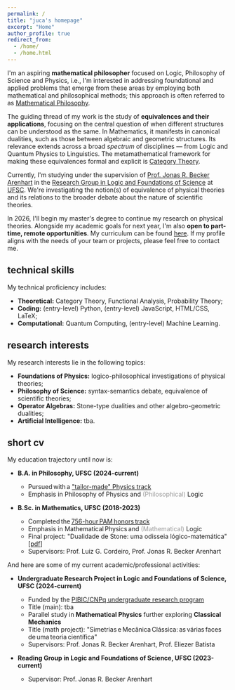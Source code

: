 ```yaml
---
permalink: /
title: "juca's homepage"
excerpt: "Home"
author_profile: true
redirect_from: 
  - /home/
  - /home.html
---
```


I'm an aspiring **mathematical philosopher** focused on Logic, Philosophy of Science and Physics, i.e., I'm interested in addressing foundational and applied problems that emerge from these areas by employing both mathematical and philosophical methods; this approach is often referred to as [Mathematical Philosophy](https://onlinelibrary.wiley.com/doi/abs/10.1111/meta.12029).

The guiding thread of my work is the study of **equivalences and their applications**, focusing on the central question of when different structures can be understood as the same. In Mathematics, it manifests in canonical dualities, such as those between algebraic and geometric structures. Its relevance extends across a broad _spectrum_ of disciplines — from Logic and Quantum Physics to Linguistics. The metamathematical framework for making these equivalences formal and explicit is [Category Theory](https://en.wikipedia.org/wiki/Category_theory).

Currently, I'm studying under the supervision of [Prof. Jonas R. Becker Arenhart](https://scholar.google.com/citations?user=INalU8cAAAAJ&hl=pt-BR) in the [Research Group in Logic and Foundations of Science](https://sites.google.com/view/logicandfoundationsofscience/home?authuser=0) at [UFSC](https://ufsc.br/). We're investigating the notion(s) of equivalence of physical theories and its relations to the broader debate about the nature of scientific theories.

In 2026, I'll begin my master's degree to continue my research on physical theories. Alongside my academic goals for next year, I'm also **open to part-time, remote opportunities**. My curriculum can be found [here](https://jucazyn.github.io/cv/). If my profile aligns with the needs of your team or projects, please feel free to contact me.

## technical skills

My technical proficiency includes:

* **Theoretical:** Category Theory, Functional Analysis, Probability Theory;
* **Coding:** (entry-level) Python, (entry-level) JavaScript, HTML/CSS, LaTeX;
* **Computational:** Quantum Computing, (entry-level) Machine Learning.

## research interests

My research interests lie in the following topics:

* **Foundations of Physics:** logico-philosophical investigations of physical theories;
* **Philosophy of Science:** syntax-semantics debate, equivalence of scientific theories;
* **Operator Algebras:** Stone-type dualities and other algebro-geometric dualities;
* **Artificial Intelligence:** tba.

## short cv

My education trajectory until now is:

* **B.A. in Philosophy, UFSC (2024-current)**
  * Pursued with a ["tailor-made" Physics track](https://jucazyn.github.io/physics-track/)
  * Emphasis in Philosophy of Physics and <span style="color: #999999;">(Philosophical)</span> Logic

* **B.Sc. in Mathematics, UFSC (2018-2023)**
  * Completed the [756-hour PAM honors track](http://pam.mtm.ufsc.br/)
  * Emphasis in Mathematical Physics and <span style="color: #999999;">(Mathematical)</span> Logic
  * Final project: "Dualidade de Stone: uma odisseia lógico-matemática" [[pdf](https://repositorio.ufsc.br/bitstream/handle/123456789/255148/tcc_julio%20candido%20veloso%20barczyszyn.pdf?sequence=1&isAllowed=y)]
  * Supervisors: Prof. Luiz G. Cordeiro, Prof. Jonas R. Becker Arenhart

And here are some of my current academic/professional activities:

* **Undergraduate Research Project in Logic and Foundations of Science, UFSC (2024-current)**
  * Funded by the [PIBIC/CNPq undergraduate research program](http://pibic.propesq.ufsc.br/)
  * Title (main): tba
  * Parallel study in **Mathematical Physics** further exploring **Classical Mechanics**
  * Title (math project): "Simetrias e Mecânica Clássica: as várias faces de uma teoria científica"
  * Supervisors: Prof. Jonas R. Becker Arenhart, Prof. Eliezer Batista
 
* **Reading Group in Logic and Foundations of Science, UFSC (2023-current)**
  * Supervisor: Prof. Jonas R. Becker Arenhart
